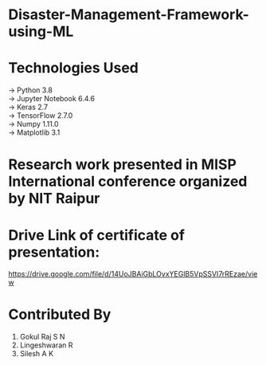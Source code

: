 # Disaster-Management-Framework-using-ML


# Technologies Used
-> Python 3.8\
-> Jupyter Notebook 6.4.6\
-> Keras 2.7\
-> TensorFlow 2.7.0\
-> Numpy 1.11.0\
-> Matplotlib 3.1


# Research work presented in MISP International conference organized by NIT Raipur

# Drive Link of certificate of presentation:
https://drive.google.com/file/d/14UoJBAiGbLOvxYEGlB5VpSSVI7rREzae/view


# Contributed By
1. Gokul Raj S N
2. Lingeshwaran R
3. Silesh A K
